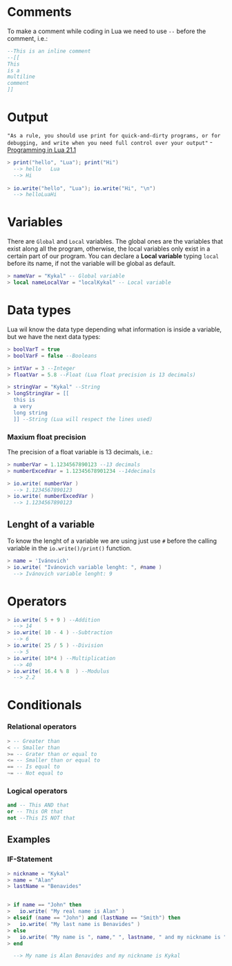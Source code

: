 # Comments
To make a comment while coding in Lua we need to use ``--`` before the comment, i.e.:

```Lua
--This is an inline comment
--[[
This
is a
multiline
comment
]]
```

# Output
``"As a rule, you should use print for quick-and-dirty programs, or for debugging, and write when you need full control over your output"``
-[Programming in Lua 21.1](https://www.lua.org/pil/21.1.html)
```Lua
> print("hello", "Lua"); print("Hi")
  --> hello   Lua
  --> Hi
    
> io.write("hello", "Lua"); io.write("Hi", "\n")
  --> helloLuaHi
```

# Variables
There are ``Global`` and ``Local`` variables. The global ones are the variables that exist along all the program, otherwise, the local variables only exist in a certain part of our program. You can declare a **Local variable** typing ``local`` before its name, if not the variable will be global as default.
```Lua
> nameVar = "Kykal" -- Global variable
> local nameLocalVar = "localKykal" -- Local variable
```

# Data types
Lua wil know the data type depending what information is inside a variable, but we have the next data types:
```Lua
> boolVarT = true
> boolVarF = false --Booleans

> intVar = 3 --Integer
> floatVar = 5.8 --Float (Lua float precision is 13 decimals)

> stringVar = "Kykal" --String
> longStringVar = [[
  this is
  a very
  long string
  ]] --String (Lua will respect the lines used)
```

### Maxium float precision
The precision of a float variable is 13 decimals, i.e.:
```Lua
> numberVar = 1.1234567890123 --13 decimals
> numberExcedVar = 1.12345678901234 --14decimals

> io.write( numberVar )
  --> 1.1234567890123
> io.write( numberExcedVar )
  --> 1.1234567890123
```

## Lenght of a variable
To know the lenght of a variable we are using just use ``#`` before the calling variable in the ``io.write()/print()`` function.
```Lua
> name = 'Ivánovich'
> io.write( "Ivánovich variable lenght: ", #name )
  --> Ivánovich variable lenght: 9
```

# Operators
```Lua
> io.write( 5 + 9 ) --Addition
  --> 14
> io.write( 10 - 4 ) --Subtraction
  --> 6
> io.write( 25 / 5 ) --Division
  --> 5
> io.write( 10*4 ) --Multiplication
  --> 40
> io.write( 16.4 % 8  ) --Modulus
  --> 2.2
```

# Conditionals

### Relational operators
```Lua
> -- Greater than
< -- Smaller than
>= -- Grater than or equal to
<= -- Smaller than or equal to
== -- Is equal to
~= -- Not equal to
```
### Logical operators
```Lua
and -- This AND that
or -- This OR that
not --This IS NOT that
```

## Examples
### IF-Statement
```Lua
> nickname = "Kykal"
> name = "Alan"
> lastName = "Benavides"


> if name == "John" then
>   io.write( "My real name is Alan" )
> elseif (name == "John") and (lastName == "Smith") then
>   io.write( "My last name is Benavides" )
> else
>   io.write( "My name is ", name," ", lastname, " and my nickname is ", nickname )
> end

  --> My name is Alan Benavides and my nickname is Kykal
```
